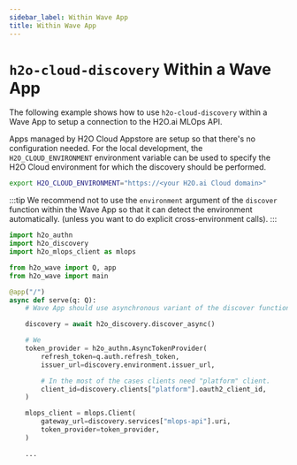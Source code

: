 ```yaml
---
sidebar_label: Within Wave App
title: Within Wave App
---
```


# `h2o-cloud-discovery` Within a Wave App

The following example shows how to use `h2o-cloud-discovery` within a Wave App
to setup a connection to the H2O.ai MLOps API.

Apps managed by H2O Cloud Appstore are setup so that there's no configuration
needed. For the local development, the `H2O_CLOUD_ENVIRONMENT`  environment variable
can be used to specify the H2O Cloud environment for which the discovery should be
performed.

```sh
export H2O_CLOUD_ENVIRONMENT="https://<your H2O.ai Cloud domain>"
```

:::tip
We recommend not to use the `environment` argument of the `discover` function
within the Wave App so that it can detect the environment automatically.
(unless you want to do explicit cross-environment calls).
:::

```python
import h2o_authn
import h2o_discovery
import h2o_mlops_client as mlops

from h2o_wave import Q, app
from h2o_wave import main

@app("/")
async def serve(q: Q):
    # Wave App should use asynchronous variant of the discover function.

    discovery = await h2o_discovery.discover_async()

    # We
    token_provider = h2o_authn.AsyncTokenProvider(
        refresh_token=q.auth.refresh_token,
        issuer_url=discovery.environment.issuer_url,

        # In the most of the cases clients need "platform" client.
        client_id=discovery.clients["platform"].oauth2_client_id,
    )

    mlops_client = mlops.Client(
        gateway_url=discovery.services["mlops-api"].uri,
        token_provider=token_provider,
    )

    ...

```
